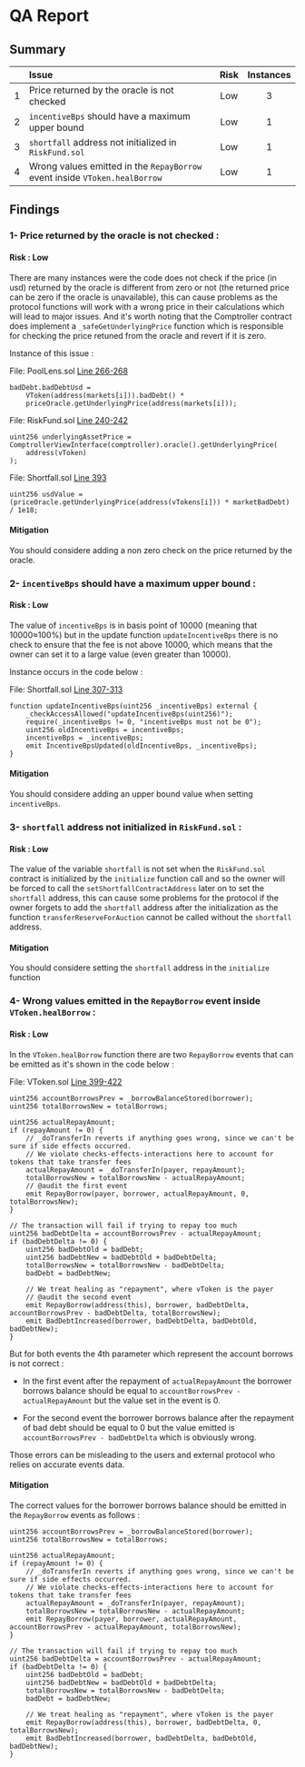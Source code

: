# QA Report

## Summary

|               | Issue         | Risk     | Instances     |
| :-------------: |:-------------|:-------------:|:-------------:|
| 1 | Price returned by the oracle is not checked | Low | 3 |
| 2 | `incentiveBps` should have a maximum upper bound | Low | 1 |
| 3 | `shortfall` address not initialized in `RiskFund.sol` | Low | 1 |
| 4 | Wrong values emitted in the `RepayBorrow` event inside `VToken.healBorrow` | Low | 1 |


## Findings

### 1- Price returned by the oracle is not checked :

#### Risk : Low

There are many instances were the code does not check if the price (in usd) returned by the oracle is different from zero or not (the returned price can be zero if the oracle is unavailable), this can cause problems as the protocol functions will work with a wrong price in their calculations which will lead to major issues. And it's worth noting that the Comptroller contract does implement a `_safeGetUnderlyingPrice` function which is responsible for checking the price retuned from the oracle and revert if it is zero.

Instance of this issue :

File: PoolLens.sol [Line 266-268](https://github.com/code-423n4/2023-05-venus/blob/main/contracts/Lens/PoolLens.sol#L266-L268)
```solidity
badDebt.badDebtUsd =
    VToken(address(markets[i])).badDebt() *
    priceOracle.getUnderlyingPrice(address(markets[i]));
```

File: RiskFund.sol [Line 240-242](https://github.com/code-423n4/2023-05-venus/blob/main/contracts/RiskFund/RiskFund.sol#L240-L242)
```solidity
uint256 underlyingAssetPrice = ComptrollerViewInterface(comptroller).oracle().getUnderlyingPrice(
    address(vToken)
);
```

File: Shortfall.sol [Line 393](https://github.com/code-423n4/2023-05-venus/blob/main/contracts/Shortfall/Shortfall.sol#L393)
```solidity
uint256 usdValue = (priceOracle.getUnderlyingPrice(address(vTokens[i])) * marketBadDebt) / 1e18;
```

#### Mitigation
You should considere adding a non zero check on the price returned by the oracle.

### 2- `incentiveBps` should have a maximum upper bound  :

#### Risk : Low

The value of `incentiveBps` is in basis point of 10000 (meaning that 10000≈100%) but in the update function `updateIncentiveBps` there is no check to ensure that the fee is not above 10000, which means that the owner can set it to a large value (even greater than 10000).

Instance occurs in the code below :

File: Shortfall.sol [Line 307-313](https://github.com/code-423n4/2023-05-venus/blob/main/contracts/Shortfall/Shortfall.sol#L307-L313)
```solidity
function updateIncentiveBps(uint256 _incentiveBps) external {
    _checkAccessAllowed("updateIncentiveBps(uint256)");
    require(_incentiveBps != 0, "incentiveBps must not be 0");
    uint256 oldIncentiveBps = incentiveBps;
    incentiveBps = _incentiveBps;
    emit IncentiveBpsUpdated(oldIncentiveBps, _incentiveBps);
}
```

#### Mitigation
You should considere adding an upper bound value when setting `incentiveBps`.

### 3- `shortfall` address not initialized in `RiskFund.sol` :

#### Risk : Low

The value of the variable `shortfall` is not set when the `RiskFund.sol` contract is initialized by the `initialize` function call and so the owner will be forced to call the `setShortfallContractAddress` later on to set the `shortfall` address, this can cause some problems for the protocol if the owner forgets to add the `shortfall` address after the initialization as the function `transferReserveForAuction` cannot be called without the `shortfall` address.

#### Mitigation
You should considere setting the `shortfall` address in the `initialize` function


### 4- Wrong values emitted in the `RepayBorrow` event inside `VToken.healBorrow` :

#### Risk : Low

In the `VToken.healBorrow` function there are two `RepayBorrow` events that can be emitted as it's shown in the code below :

File: VToken.sol [Line 399-422](https://github.com/code-423n4/2023-05-venus/blob/main/contracts/VToken.sol#L399-L422)
```solidity
uint256 accountBorrowsPrev = _borrowBalanceStored(borrower);
uint256 totalBorrowsNew = totalBorrows;

uint256 actualRepayAmount;
if (repayAmount != 0) {
    // _doTransferIn reverts if anything goes wrong, since we can't be sure if side effects occurred.
    // We violate checks-effects-interactions here to account for tokens that take transfer fees
    actualRepayAmount = _doTransferIn(payer, repayAmount);
    totalBorrowsNew = totalBorrowsNew - actualRepayAmount;
    // @audit the first event
    emit RepayBorrow(payer, borrower, actualRepayAmount, 0, totalBorrowsNew);
}

// The transaction will fail if trying to repay too much
uint256 badDebtDelta = accountBorrowsPrev - actualRepayAmount;
if (badDebtDelta != 0) {
    uint256 badDebtOld = badDebt;
    uint256 badDebtNew = badDebtOld + badDebtDelta;
    totalBorrowsNew = totalBorrowsNew - badDebtDelta;
    badDebt = badDebtNew;

    // We treat healing as "repayment", where vToken is the payer
    // @audit the second event
    emit RepayBorrow(address(this), borrower, badDebtDelta, accountBorrowsPrev - badDebtDelta, totalBorrowsNew);
    emit BadDebtIncreased(borrower, badDebtDelta, badDebtOld, badDebtNew);
}
```

But for both events the 4th parameter which represent the account borrows is not correct :

* In the first event after the repayment of `actualRepayAmount` the borrower borrows balance should be equal to `accountBorrowsPrev - actualRepayAmount` but the value set in the event is 0.

* For the second event the borrower borrows balance after the repayment of bad debt should be equal to 0 but the value emitted is `accountBorrowsPrev - badDebtDelta` which is obviously wrong.

Those errors can be misleading to the users and external protocol who relies on accurate events data.

#### Mitigation

The correct values for the borrower borrows balance should be emitted in the `RepayBorrow` events as follows :


```solidity
uint256 accountBorrowsPrev = _borrowBalanceStored(borrower);
uint256 totalBorrowsNew = totalBorrows;

uint256 actualRepayAmount;
if (repayAmount != 0) {
    // _doTransferIn reverts if anything goes wrong, since we can't be sure if side effects occurred.
    // We violate checks-effects-interactions here to account for tokens that take transfer fees
    actualRepayAmount = _doTransferIn(payer, repayAmount);
    totalBorrowsNew = totalBorrowsNew - actualRepayAmount;
    emit RepayBorrow(payer, borrower, actualRepayAmount, accountBorrowsPrev - actualRepayAmount, totalBorrowsNew);
}

// The transaction will fail if trying to repay too much
uint256 badDebtDelta = accountBorrowsPrev - actualRepayAmount;
if (badDebtDelta != 0) {
    uint256 badDebtOld = badDebt;
    uint256 badDebtNew = badDebtOld + badDebtDelta;
    totalBorrowsNew = totalBorrowsNew - badDebtDelta;
    badDebt = badDebtNew;

    // We treat healing as "repayment", where vToken is the payer
    emit RepayBorrow(address(this), borrower, badDebtDelta, 0, totalBorrowsNew);
    emit BadDebtIncreased(borrower, badDebtDelta, badDebtOld, badDebtNew);
}
```